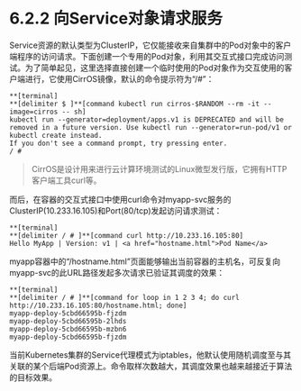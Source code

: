 # 6.2.2 向Service对象请求服务

Service资源的默认类型为ClusterIP，它仅能接收来自集群中的Pod对象中的客户端程序的访问请求。下面创建一个专用的Pod对象，利用其交互式接口完成访问测试。为了简单起见，这里选择直接创建一个临时使用的Pod对象作为交互使用的客户端进行，它使用CirrOS镜像，默认的命令提示符为“/#”：

```
**[terminal]
**[delimiter $ ]**[command kubectl run cirros-$RANDOM --rm -it --image=cirros -- sh]
kubectl run --generator=deployment/apps.v1 is DEPRECATED and will be removed in a future version. Use kubectl run --generator=run-pod/v1 or kubectl create instead.
If you don't see a command prompt, try pressing enter.
/ #
```

> CirrOS是设计用来进行云计算环境测试的Linux微型发行版，它拥有HTTP客户端工具curl等。

而后，在容器的交互式接口中使用curl命令对myapp-svc服务的ClusterIP(10.233.16.105)和Port(80/tcp)发起访问请求测试：

```
**[terminal]
**[delimiter / # ]**[command curl http://10.233.16.105:80]
Hello MyApp | Version: v1 | <a href="hostname.html">Pod Name</a>
```

myapp容器中的“/hostname.html”页面能够输出当前容器的主机名，可反复向myapp-svc的此URL路径发起多次请求已验证其调度的效果：

```
**[terminal]
**[delimiter / # ]**[command for loop in 1 2 3 4; do curl http://10.233.16.105:80/hostname.html; done]
myapp-deploy-5cbd66595b-fjzdm
myapp-deploy-5cbd66595b-2lhds
myapp-deploy-5cbd66595b-mzbn6
myapp-deploy-5cbd66595b-fjzdm
```

当前Kubernetes集群的Service代理模式为iptables，他默认使用随机调度至与其关联的某个后端Pod资源上。命令取样次数越大，其调度效果也越来越接近于算法的目标效果。

